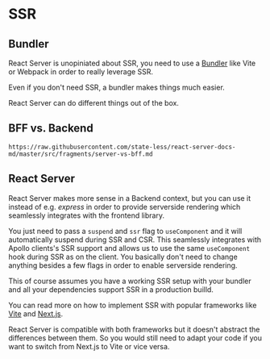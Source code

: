 # SSR

## Bundler

React Server is unopiniated about SSR, you need to use a [Bundler]() like Vite or Webpack in order to really leverage SSR.

Even if you don't need SSR, a bundler makes things much easier.

React Server can do different things out of the box.

## BFF vs. Backend

```github
https://raw.githubusercontent.com/state-less/react-server-docs-md/master/src/fragments/server-vs-bff.md
```

## React Server

React Server makes more sense in a Backend context, but you can use it instead of e.g. _express_ in order to provide serverside rendering which seamlessly integrates with the frontend library.

You just need to pass a `suspend` and `ssr` flag to `useComponent` and it will automatically suspend during SSR and CSR. This seamlessly integrates with Apollo clients's SSR support and allows us to use the same `useComponent` hook during SSR as on the client. You basically don't need to change anything besides a few flags in order to enable serverside rendering.

This of course assumes you have a working SSR setup with your bundler and all your dependencies support SSR in a production builld.

You can read more on how to implement SSR with popular frameworks like [Vite](/ssr/vite) and [Next.js](/ssr/next.js).

React Server is compatible with both frameworks but it doesn't abstract the differences between them. So you would still need to adapt your code if you want to switch from Next.js to Vite or vice versa.
